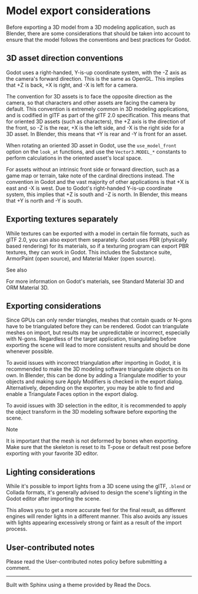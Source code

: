 # Model export considerations

Before exporting a 3D model from a 3D modeling application, such as Blender,
there are some considerations that should be taken into account to ensure that
the model follows the conventions and best practices for Godot.

## 3D asset direction conventions

Godot uses a right-handed, Y-is-up coordinate system, with the -Z axis as the
camera's forward direction. This is the same as OpenGL. This implies that +Z
is back, +X is right, and -X is left for a camera.

The convention for 3D assets is to face the opposite direction as the camera,
so that characters and other assets are facing the camera by default. This
convention is extremely common in 3D modeling applications, and is codified in
glTF as part of the glTF 2.0 specification. This means that for oriented 3D
assets (such as characters), the +Z axis is the direction of the front, so -Z
is the rear, +X is the left side, and -X is the right side for a 3D asset. In
Blender, this means that +Y is rear and -Y is front for an asset.

When rotating an oriented 3D asset in Godot, use the `use_model_front` option
on the `look_at` functions, and use the `Vector3.MODEL_*` constants to perform
calculations in the oriented asset's local space.

For assets without an intrinsic front side or forward direction, such as a
game map or terrain, take note of the cardinal directions instead. The
convention in Godot and the vast majority of other applications is that +X is
east and -X is west. Due to Godot's right-handed Y-is-up coordinate system,
this implies that +Z is south and -Z is north. In Blender, this means that +Y
is north and -Y is south.

## Exporting textures separately

While textures can be exported with a model in certain file formats, such as
glTF 2.0, you can also export them separately. Godot uses PBR (physically
based rendering) for its materials, so if a texturing program can export PBR
textures, they can work in Godot. This includes the Substance suite,
ArmorPaint (open source), and Material Maker (open source).

See also

For more information on Godot's materials, see Standard Material 3D and ORM
Material 3D.

## Exporting considerations

Since GPUs can only render triangles, meshes that contain quads or N-gons have
to be triangulated before they can be rendered. Godot can triangulate meshes
on import, but results may be unpredictable or incorrect, especially with
N-gons. Regardless of the target application, triangulating before exporting
the scene will lead to more consistent results and should be done whenever
possible.

To avoid issues with incorrect triangulation after importing in Godot, it is
recommended to make the 3D modeling software triangulate objects on its own.
In Blender, this can be done by adding a Triangulate modifier to your objects
and making sure Apply Modifiers is checked in the export dialog.
Alternatively, depending on the exporter, you may be able to find and enable a
Triangulate Faces option in the export dialog.

To avoid issues with 3D selection in the editor, it is recommended to apply
the object transform in the 3D modeling software before exporting the scene.

Note

It is important that the mesh is not deformed by bones when exporting. Make
sure that the skeleton is reset to its T-pose or default rest pose before
exporting with your favorite 3D editor.

## Lighting considerations

While it's possible to import lights from a 3D scene using the glTF, `.blend`
or Collada formats, it's generally advised to design the scene's lighting in
the Godot editor after importing the scene.

This allows you to get a more accurate feel for the final result, as different
engines will render lights in a different manner. This also avoids any issues
with lights appearing excessively strong or faint as a result of the import
process.

## User-contributed notes

Please read the User-contributed notes policy before submitting a comment.

* * *

Built with Sphinx using a theme provided by Read the Docs.

